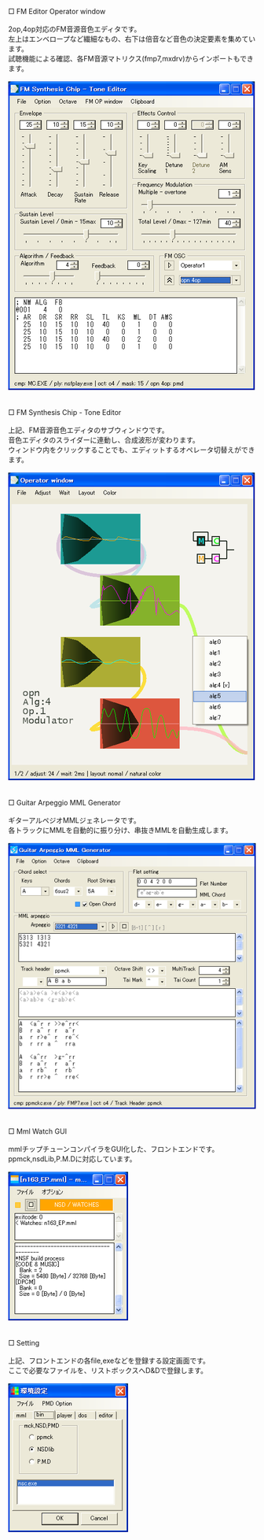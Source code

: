 □ FM Editor Operator window<br/><br/>
2op,4op対応のFM音源音色エディタです。<br/>
左上はエンベロープなど繊細なもの、右下は倍音など音色の決定要素を集めています。<br/>
試聴機能による確認、各FM音源マトリクス(fmp7,mxdrv)からインポートもできます。<br/>
<br/>
<img alt="FM Editor Operator window" style="border-width:0" src="./FM_edt.png" /><br/>
<br/>
<br/>
□ FM Synthesis Chip - Tone Editor<br/><br/>
上記、FM音源音色エディタのサブウィンドウです。<br/>
音色エディタのスライダーに連動し、合成波形が変わります。<br/>
ウィンドウ内をクリックすることでも、エディットするオペレータ切替えができます。<br/>
<br/>
<img alt="FM Synthesis Chip - Tone Editor" style="border-width:0" src="./FM_opw.png" /><br/>
<br/>
<br/>
□ Guitar Arpeggio MML Generator<br/><br/>
ギターアルペジオMMLジェネレータです。<br/>
各トラックにMMLを自動的に振り分け、串抜きMMLを自動生成します。<br/>
<br/>
<img alt="Guitar Arpeggio MML Generator" style="border-width:0" src="./GUITAR_arp.png" /><br/>
<br/>
<br/>
□ Mml Watch GUI<br/>
<br/>
mmlチップチューンコンパイラをGUI化した、フロントエンドです。<br/>
ppmck,nsdLib,P.M.Dに対応しています。<br/>
<br/>
<img alt="Mml Watch GUI" style="border-width:0" src="./MML_wth.png" /><br/>
<br/>
<br/>
□ Setting<br/>
<br/>
上記、フロントエンドの各file,exeなどを登録する設定画面です。<br/>
ここで必要なファイルを、リストボックスへD&Dで登録します。<br/>
<br/>
<img alt="Setting" style="border-width:0" src="./SETTING_w.png" /><br/>
<br/>
<br/>